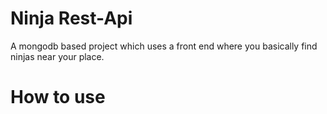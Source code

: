 # Ninja Rest-Api
A mongodb based project which uses a front end where you basically find ninjas near your place.

# How to use
